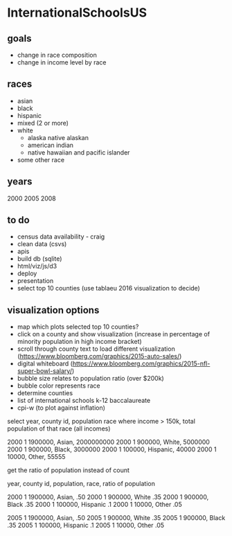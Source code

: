 # InternationalSchoolsUS

## goals
- change in race composition
- change in income level by race

## races
- asian
- black
- hispanic
- mixed (2 or more)
- white
	- alaska native alaskan
	- american indian
	- native hawaiian and pacific islander
- some other race

## years
2000
2005
2008

## to do 
- census data availability - craig
- clean data (csvs)
- apis
- build db (sqlite)
- html/viz/js/d3
- deploy
- presentation
- select top 10 counties (use tablaeu 2016 visualization to decide)


## visualization options
- map which plots selected top 10 counties?
- click on a county and show visualization (increase in percentage of minority population in high income bracket)
- scroll through county text to load different visualization  (https://www.bloomberg.com/graphics/2015-auto-sales/)
- digital whiteboard (https://www.bloomberg.com/graphics/2015-nfl-super-bowl-salary/)
- bubble size relates to population ratio (over $200k)
- bubble color represents race
- determine counties
- list of international schools k-12 baccalaureate
- cpi-w (to plot against inflation)

select year, county id, population race where income > 150k, total population of that race (all incomes)

2000  1   1900000,    Asian, 	2000000000
2000  1    900000,    White,	5000000
2000  1    900000,    Black,	3000000
2000  1    100000,    Hispanic,	40000
2000  1     10000,    Other,	55555

get the ratio of population instead of count

year, county id, population, race, ratio of population

2000  1   1900000,    Asian,   .50
2000  1    900000,    White    .35
2000  1    900000,    Black    .35
2000  1    100000,    Hispanic .1
2000  1     10000,    Other    .05

2005  1   1900000,    Asian,   .50
2005  1    900000,    White    .35
2005  1    900000,    Black    .35
2005  1    100000,    Hispanic .1
2005  1     10000,    Other    .05






